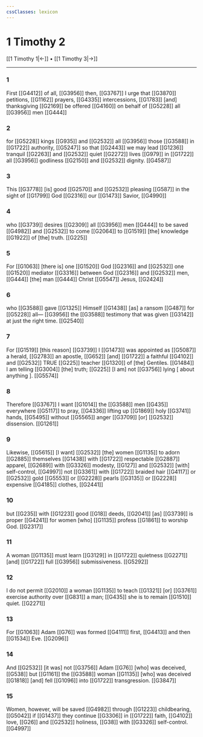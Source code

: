 ```yaml
---
cssClasses: lexicon
---
```


# 1 Timothy 2

[[1 Timothy 1|←]] • [[1 Timothy 3|→]]

---

### 1
First [[G4412]] of all, [[G3956]] then, [[G3767]] I urge that [[G3870]] petitions, [[G1162]] prayers, [[G4335]] intercessions, [[G1783]] [and] thanksgiving [[G2169]] be offered [[G4160]] on behalf of [[G5228]] all [[G3956]] men [[G444]]

### 2
for [[G5228]] kings [[G935]] and [[G2532]] all [[G3956]] those [[G3588]] in [[G1722]] authority, [[G5247]] so that [[G2443]] we may lead [[G1236]] tranquil [[G2263]] and [[G2532]] quiet [[G2272]] lives [[G979]] in [[G1722]] all [[G3956]] godliness [[G2150]] and [[G2532]] dignity. [[G4587]]

### 3
This [[G3778]] [is] good [[G2570]] and [[G2532]] pleasing [[G587]] in the sight of [[G1799]] God [[G2316]] our [[G1473]] Savior, [[G4990]]

### 4
who [[G3739]] desires [[G2309]] all [[G3956]] men [[G444]] to be saved [[G4982]] and [[G2532]] to come [[G2064]] to [[G1519]] [the] knowledge [[G1922]] of [the] truth. [[G225]]

### 5
For [[G1063]] [there is] one [[G1520]] God [[G2316]] and [[G2532]] one [[G1520]] mediator [[G3316]] between God [[G2316]] and [[G2532]] men, [[G444]] [the] man [[G444]] Christ [[G5547]] Jesus, [[G2424]]

### 6
who [[G3588]] gave [[G1325]] Himself [[G1438]] [as] a ransom [[G487]] for [[G5228]] all— [[G3956]] the [[G3588]] testimony that was given [[G3142]] at just the right time. [[G2540]]

### 7
For [[G1519]] [this reason] [[G3739]] I [[G1473]] was appointed as [[G5087]] a herald, [[G2783]] an apostle, [[G652]] [and] [[G1722]] a faithful [[G4102]] and [[G2532]] TRUE [[G225]] teacher [[G1320]] of [the] Gentiles. [[G1484]] I am telling [[G3004]] [the] truth; [[G225]] [I am] not [[G3756]] lying [ about anything ]. [[G5574]]

### 8
Therefore [[G3767]] I want [[G1014]] the [[G3588]] men [[G435]] everywhere [[G5117]] to pray, [[G4336]] lifting up [[G1869]] holy [[G3741]] hands, [[G5495]] without [[G5565]] anger [[G3709]] [or] [[G2532]] dissension. [[G1261]]

### 9
Likewise, [[G5615]] [I want] [[G2532]] [the] women [[G1135]] to adorn [[G2885]] themselves [[G1438]] with [[G1722]] respectable [[G2887]] apparel, [[G2689]] with [[G3326]] modesty, [[G127]] and [[G2532]] [with] self-control, [[G4997]] not [[G3361]] with [[G1722]] braided hair [[G4117]] or [[G2532]] gold [[G5553]] or [[G2228]] pearls [[G3135]] or [[G2228]] expensive [[G4185]] clothes, [[G2441]]

### 10
but [[G235]] with [[G1223]] good [[G18]] deeds, [[G2041]] [as] [[G3739]] is proper [[G4241]] for women [who] [[G1135]] profess [[G1861]] to worship God. [[G2317]]

### 11
A woman [[G1135]] must learn [[G3129]] in [[G1722]] quietness [[G2271]] [and] [[G1722]] full [[G3956]] submissiveness. [[G5292]]

### 12
I do not permit [[G2010]] a woman [[G1135]] to teach [[G1321]] [or] [[G3761]] exercise authority over [[G831]] a man; [[G435]] she is to remain [[G1510]] quiet. [[G2271]]

### 13
For [[G1063]] Adam [[G76]] was formed [[G4111]] first, [[G4413]] and then [[G1534]] Eve. [[G2096]]

### 14
And [[G2532]] [it was] not [[G3756]] Adam [[G76]] [who] was deceived, [[G538]] but [[G1161]] the [[G3588]] woman [[G1135]] [who] was deceived [[G1818]] [and] fell [[G1096]] into [[G1722]] transgression. [[G3847]]

### 15
Women, however, will be saved [[G4982]] through [[G1223]] childbearing, [[G5042]] if [[G1437]] they continue [[G3306]] in [[G1722]] faith, [[G4102]] love, [[G26]] and [[G2532]] holiness, [[G38]] with [[G3326]] self-control. [[G4997]]

